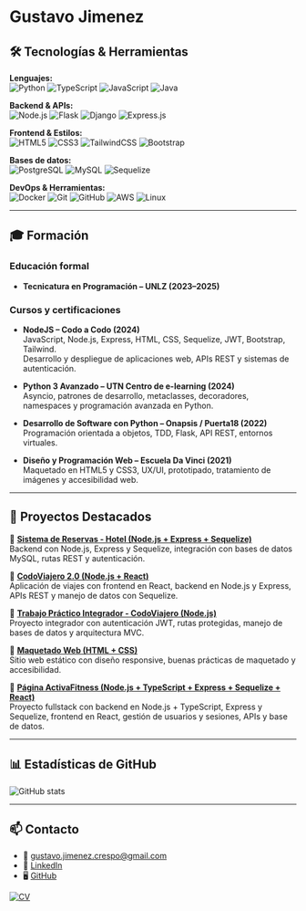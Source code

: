 # Gustavo Jimenez

## 🛠️ Tecnologías & Herramientas

**Lenguajes:**  
![Python](https://img.shields.io/badge/Python-3776AB?style=flat&logo=python&logoColor=white)
![TypeScript](https://img.shields.io/badge/TypeScript-3178C6?style=flat&logo=typescript&logoColor=white)
![JavaScript](https://img.shields.io/badge/JavaScript-F7DF1E?style=flat&logo=javascript&logoColor=black)
![Java](https://img.shields.io/badge/Java-007396?style=flat&logo=java&logoColor=white)

**Backend & APIs:**  
![Node.js](https://img.shields.io/badge/Node.js-339933?style=flat&logo=nodedotjs&logoColor=white)
![Flask](https://img.shields.io/badge/Flask-000000?style=flat&logo=flask&logoColor=white)
![Django](https://img.shields.io/badge/Django-092E20?style=flat&logo=django&logoColor=white)
![Express.js](https://img.shields.io/badge/Express.js-404D59?style=flat&logo=express&logoColor=white)

**Frontend & Estilos:**  
![HTML5](https://img.shields.io/badge/HTML5-E34F26?style=flat&logo=html5&logoColor=white)
![CSS3](https://img.shields.io/badge/CSS3-1572B6?style=flat&logo=css3&logoColor=white)
![TailwindCSS](https://img.shields.io/badge/Tailwind_CSS-38B2AC?style=flat&logo=tailwind-css&logoColor=white)
![Bootstrap](https://img.shields.io/badge/Bootstrap-7952B3?style=flat&logo=bootstrap&logoColor=white)

**Bases de datos:**  
![PostgreSQL](https://img.shields.io/badge/PostgreSQL-316192?style=flat&logo=postgresql&logoColor=white)
![MySQL](https://img.shields.io/badge/MySQL-005C84?style=flat&logo=mysql&logoColor=white)
![Sequelize](https://img.shields.io/badge/Sequelize-52B0E7?style=flat&logo=sequelize&logoColor=white)

**DevOps & Herramientas:**  
![Docker](https://img.shields.io/badge/Docker-2496ED?style=flat&logo=docker&logoColor=white)
![Git](https://img.shields.io/badge/Git-F05032?style=flat&logo=git&logoColor=white)
![GitHub](https://img.shields.io/badge/GitHub-181717?style=flat&logo=github&logoColor=white)
![AWS](https://img.shields.io/badge/AWS-232F3E?style=flat&logo=amazon-aws&logoColor=white)
![Linux](https://img.shields.io/badge/Linux-FCC624?style=flat&logo=linux&logoColor=black)

---

## 🎓 Formación

### Educación formal
- **Tecnicatura en Programación – UNLZ (2023–2025)**

### Cursos y certificaciones
- **NodeJS – Codo a Codo (2024)**  
  JavaScript, Node.js, Express, HTML, CSS, Sequelize, JWT, Bootstrap, Tailwind.  
  Desarrollo y despliegue de aplicaciones web, APIs REST y sistemas de autenticación.

- **Python 3 Avanzado – UTN Centro de e-learning (2024)**  
  Asyncio, patrones de desarrollo, metaclasses, decoradores, namespaces y programación avanzada en Python.

- **Desarrollo de Software con Python – Onapsis / Puerta18 (2022)**  
  Programación orientada a objetos, TDD, Flask, API REST, entornos virtuales.

- **Diseño y Programación Web – Escuela Da Vinci (2021)**  
  Maquetado en HTML5 y CSS3, UX/UI, prototipado, tratamiento de imágenes y accesibilidad web.

---

## 📂 Proyectos Destacados

🔹 **[Sistema de Reservas - Hotel (Node.js + Express + Sequelize)](https://github.com/gustavoJimenezz/hotel-tp-5cuatri-Niglio)**  
Backend con Node.js, Express y Sequelize, integración con bases de datos MySQL, rutas REST y autenticación.

🔹 **[CodoViajero 2.0 (Node.js + React)](https://github.com/gustavoJimenezz/codo-a-codo-codoViajero-2.0-nodejs)**  
Aplicación de viajes con frontend en React, backend en Node.js y Express, APIs REST y manejo de datos con Sequelize.

🔹 **[Trabajo Práctico Integrador - CodoViajero (Node.js)](https://github.com/gustavoJimenezz/codo-a-codo-trabajo-practico-integrador-CodoViajero-nodejs)**  
Proyecto integrador con autenticación JWT, rutas protegidas, manejo de bases de datos y arquitectura MVC.

🔹 **[Maquetado Web (HTML + CSS)](https://github.com/gustavoJimenezz/maquteado-web-css-html)**  
Sitio web estático con diseño responsive, buenas prácticas de maquetado y accesibilidad.

🔹 **[Página ActivaFitness (Node.js + TypeScript + Express + Sequelize + React)](https://github.com/FrancoSeccaspina/proyectoFinal.io)**  
Proyecto fullstack con backend en Node.js + TypeScript, Express y Sequelize, frontend en React, gestión de usuarios y sesiones, APIs y base de datos.

---

## 📊 Estadísticas de GitHub

![GitHub stats](https://github-readme-stats.vercel.app/api?username=gustavoJimenezz&show_icons=true&hide=stars,followers&theme=tokyonight)

---

## 📫 Contacto

- 📧 [gustavo.jimenez.crespo@gmail.com](mailto:gustavo.jimenez.crespo@gmail.com)  
- 💼 [LinkedIn](https://www.linkedin.com/in/gustavo-jimenez-crespo-93a1b5186)  
- 🖥️ [GitHub](https://github.com/gustavoJimenezz)

[![CV](https://img.shields.io/badge/Abrir_CV-PDF-blue?style=flat&logo=adobeacrobat&logoColor=white)](jimenezCV2025-v01.pdf)